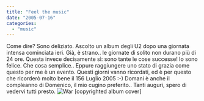```yaml
---
title: "Feel the music"
date: "2005-07-16"
categories: 
  - "music"
---
```


Come dire? Sono deliziato. Ascolto un album degli U2 dopo una giornata intensa cominciata ieri. Già, è strano.. le giornate di solito non durano più di 24 ore. Questa invece decisamente sì: sono tante le cose successe! Io sono felice. Che cosa semplice.. Eppure raggiungere uno stato di grazia come questo per me è un evento. Questi giorni vanno ricordati, ed è per questo che ricorderò molto bene il 156 Luglio 2005 :-) Domani è anche il compleanno di Domenico, il mio cugino preferito.. Tanti auguri, spero di vedervi tutti presto. ![War [copyrighted album cover]](images/B000001F3C.01._SCLZZZZZZZ_.jpg)
